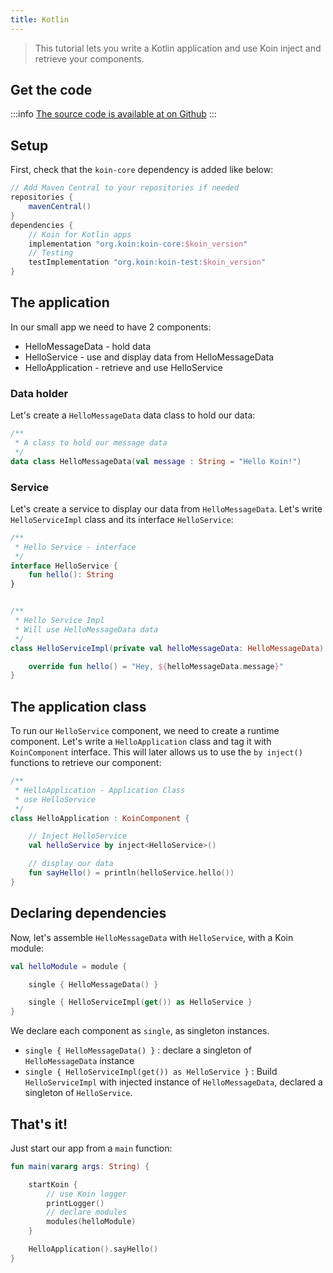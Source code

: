 ```yaml
---
title: Kotlin
---
```


> This tutorial lets you write a Kotlin application and use Koin inject and retrieve your components.

## Get the code

:::info
[The source code is available at on Github](https://github.com/InsertKoinIO/koin/tree/master/quickstart/getting-started-koin-core)
:::

## Setup

First, check that the `koin-core` dependency is added like below:

```groovy
// Add Maven Central to your repositories if needed
repositories {
	mavenCentral()    
}
dependencies {
    // Koin for Kotlin apps
    implementation "org.koin:koin-core:$koin_version"
    // Testing
    testImplementation "org.koin:koin-test:$koin_version"
}
```

## The application

In our small app we need to have 2 components:

* HelloMessageData - hold data
* HelloService - use and display data from HelloMessageData
* HelloApplication - retrieve and use HelloService

### Data holder

Let's create a `HelloMessageData` data class to hold our data:

```kotlin
/**
 * A class to hold our message data
 */
data class HelloMessageData(val message : String = "Hello Koin!")
```

### Service

Let's create a service to display our data from `HelloMessageData`. Let's write `HelloServiceImpl` class and its interface `HelloService`:

```kotlin
/**
 * Hello Service - interface
 */
interface HelloService {
    fun hello(): String
}


/**
 * Hello Service Impl
 * Will use HelloMessageData data
 */
class HelloServiceImpl(private val helloMessageData: HelloMessageData) : HelloService {

    override fun hello() = "Hey, ${helloMessageData.message}"
}
```


## The application class

To run our `HelloService` component, we need to create a runtime component. Let's write a `HelloApplication` class and tag it with `KoinComponent` interface. This will later allows us to use the `by inject()` functions to retrieve our component:

```kotlin
/**
 * HelloApplication - Application Class
 * use HelloService
 */
class HelloApplication : KoinComponent {

    // Inject HelloService
    val helloService by inject<HelloService>()

    // display our data
    fun sayHello() = println(helloService.hello())
}
```

## Declaring dependencies

Now, let's assemble `HelloMessageData` with `HelloService`, with a Koin module:

```kotlin
val helloModule = module {

    single { HelloMessageData() }

    single { HelloServiceImpl(get()) as HelloService }
}
```

We declare each component as `single`, as singleton instances.

* `single { HelloMessageData() }` : declare a singleton of `HelloMessageData` instance
* `single { HelloServiceImpl(get()) as HelloService }` : Build `HelloServiceImpl` with injected instance of `HelloMessageData`,  declared a singleton of `HelloService`.

## That's it!

Just start our app from a `main` function:

```kotlin
fun main(vararg args: String) {

    startKoin {
        // use Koin logger
        printLogger()
        // declare modules
        modules(helloModule)
    }

    HelloApplication().sayHello()
}

```
